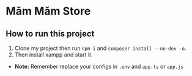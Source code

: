 # Măm Măm Store

## How to run this project

1. Clone my project then run `npm i` and `composer install --no-dev -o`.
2. Then install xampp and start it.

- **Note:** Remember replace your configs in `.env` and `app.ts` or `app.js`
